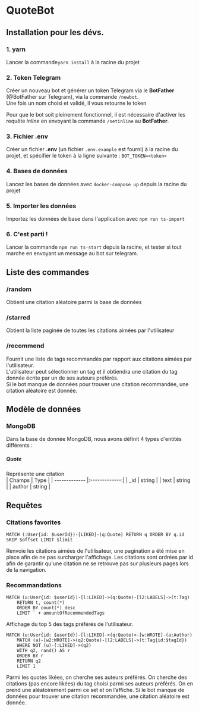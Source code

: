 # QuoteBot

## Installation pour les dévs.
### 1. yarn
Lancer la commande```yarn install``` à la racine du projet
### 2. Token Telegram
Créer un nouveau bot et générer un token Telegram via le **BotFather** (@BotFather sur Telegram), via la commande `/newbot`. <br>
Une fois un nom choisi et validé, il vous retourne le token

Pour que le bot soit pleinement fonctionnel, il est nécessaire d'activer les requête _inline_ en envoyant la commande `/setinline` au **BotFather**.
### 3. Fichier .env
Créer un fichier **.env** (un fichier `.env.example` est fourni) à la racine du projet, et spécifier le token à la ligne suivante : 
```BOT_TOKEN=<token>```
### 4. Bases de données
Lancez les bases de données avec ```docker-compose up``` depuis la racine du projet  

### 5. Importer les données
Importez les données de base dans l'application avec ```npm run ts-import```

### 6. C'est parti !
Lancer la commande ```npm run ts-start``` depuis la racine, et tester si tout marche en envoyant un message au bot sur telegram.

## Liste des commandes

### /random
Obtient une citation aléatoire parmi la base de données

### /starred
Obtient la liste paginée de toutes les citations aimées par l'utilisateur

### /recommend
Fournit une liste de tags recommandés par rapport aux citations aimées par l'utilisateur.  
L'utilisateur peut sélectionner un tag et il obtiendra une citation du tag donnée écrite par un de ses auteurs préférés.  
Si le bot manque de données pour trouver une citation recommandée, une citation aléatoire est donnée.


## Modèle de données
### MongoDB
Dans la base de donnée MongoDB, nous avons définit 4 types d'entités différents : 

##### Quote
Représente une citation <br>
| Champs        | Type           |
| ------------- |:-------------:|
| _id     | string |
| text     | string      | 
| author | string      |


## Requêtes

### Citations favorites

``` Neo4J
MATCH (:User{id: $userId})-[LIKED]-(q:Quote) RETURN q ORDER BY q.id SKIP $offset LIMIT $limit
```

Renvoie les citations aimées de l'utilisateur, une pagination a été mise en place afin de ne pas surcharger l'affichage. Les citations sont ordrées par id afin de garantir qu'une citation ne se retrouve pas sur plusieurs pages lors de la navigation.

### Recommandations

```
MATCH (u:User{id: $userId})-[l:LIKED]->(q:Quote)-[l2:LABELS]->(t:Tag) 
    RETURN t, count(*)
    ORDER BY count(*) desc
    LIMIT ` + amountOfRecommendedTags
```

Affichage du top 5 des tags préférés de l'utilisateur.

```
MATCH (u:User{id: $userId})-[l:LIKED]->(q:Quote)<-[w:WROTE]-(a:Author)
    MATCH (a)-[w2:WROTE]->(q2:Quote)-[l2:LABELS]->(t:Tag{id:$tagId})
    WHERE NOT (u)-[:LIKED]->(q2)
    WITH q2, rand() AS r
    ORDER BY r
    RETURN q2
    LIMIT 1
```

Parmi les quotes likées, on cherche ses auteurs préférés.
On cherche des citations (pas encore likées) du tag choisi parmi ses auteurs préférés.
On en prend une aléatoirement parmi ce set et on l’affiche.
Si le bot manque de données pour trouver une citation recommandée, une citation aléatoire est donnée.

